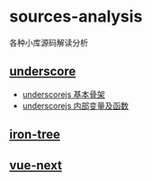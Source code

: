 # sources-analysis
各种小库源码解读分析

## [underscore](https://github.com/jashkenas/underscore/)

- [underscorejs 基本骨架](https://github.com/domsgit/sources-analysis/issues/1)
- [underscorejs 内部变量及函数](https://github.com/domsgit/sources-analysis/issues/2)


## [iron-tree](https://github.com/DenQ/iron-tree)

## [vue-next](https://github.com/vuejs/vue-next)
